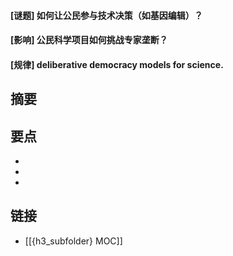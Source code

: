 #### [谜题] 如何让公民参与技术决策（如基因编辑）？


#### [影响] 公民科学项目如何挑战专家垄断？


#### [规律]  deliberative democracy models for science.


## 摘要


## 要点

- 
- 
- 

## 链接

- [[{h3_subfolder} MOC]]
